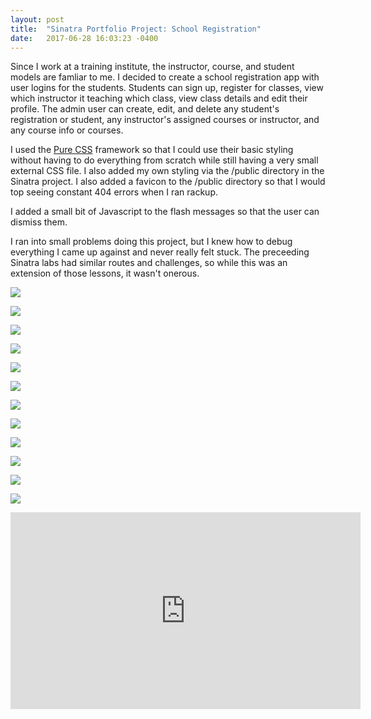 ```yaml
---
layout: post
title:  "Sinatra Portfolio Project: School Registration"
date:   2017-06-28 16:03:23 -0400
---
```


Since I work at a training institute, the instructor, course, and student models are famliar to me. I decided to create a school registration app with user logins for the students. 
Students can sign up, register for classes, view which instructor it teaching which class, view class details and edit their profile. 
The admin user can create, edit, and delete any student's registration or student, any instructor's assigned courses or instructor, and any course info or courses. 

I used the [Pure CSS](https://purecss.io) framework so that I could use their basic styling without having to do everything from scratch while still having a very small external CSS file. I also added my own styling via the /public directory in the Sinatra project. I also added a favicon to the /public directory so that I would top seeing constant 404 errors when I ran rackup. 

I added a small bit of Javascript to the flash messages so that the user can dismiss them. 

I ran into small problems doing this project, but I knew how to debug everything I came up against and never really felt stuck. The preceeding Sinatra labs had similar routes and challenges, so while this was an extension of those lessons, it wasn't onerous. 


![](http://i.imgur.com/hNySuZt.png)

![](http://i.imgur.com/FpNP26L.png)

![](http://i.imgur.com/8cKmZ18.png)

![](http://i.imgur.com/OV22ejq.png)

![](http://i.imgur.com/sc8a4ci.png)

![](http://i.imgur.com/5yBuRiZ.png)

![](http://i.imgur.com/4LKnXbf.png)

![](http://i.imgur.com/8cKmZ18.png)

![](http://i.imgur.com/IqDoldf.png)

![](http://i.imgur.com/SmnPEbT.png)

![](http://i.imgur.com/7m7uZOk.png)

![](http://i.imgur.com/q2B1p0u.png)


<iframe width="560" height="315" src="https://www.youtube.com/embed/Le4umWT-auk" frameborder="0" allowfullscreen></iframe>
